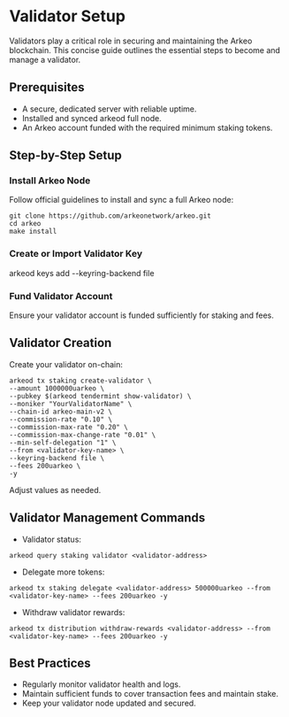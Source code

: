 # Validator Setup

Validators play a critical role in securing and maintaining the Arkeo blockchain. This concise guide outlines the essential steps to become and manage a validator.

## Prerequisites

- A secure, dedicated server with reliable uptime.
- Installed and synced arkeod full node.
- An Arkeo account funded with the required minimum staking tokens.

## Step-by-Step Setup

### Install Arkeo Node

Follow official guidelines to install and sync a full Arkeo node:

```
git clone https://github.com/arkeonetwork/arkeo.git
cd arkeo
make install
```

### Create or Import Validator Key

arkeod keys add <validator-key-name> --keyring-backend file

### Fund Validator Account

Ensure your validator account is funded sufficiently for staking and fees.

## Validator Creation

Create your validator on-chain:

```
arkeod tx staking create-validator \
--amount 1000000uarkeo \
--pubkey $(arkeod tendermint show-validator) \
--moniker "YourValidatorName" \
--chain-id arkeo-main-v2 \
--commission-rate "0.10" \
--commission-max-rate "0.20" \
--commission-max-change-rate "0.01" \
--min-self-delegation "1" \
--from <validator-key-name> \
--keyring-backend file \
--fees 200uarkeo \
-y
```

Adjust values as needed.

## Validator Management Commands

- Validator status:
```
arkeod query staking validator <validator-address>
```
- Delegate more tokens:
```
arkeod tx staking delegate <validator-address> 500000uarkeo --from <validator-key-name> --fees 200uarkeo -y
```
- Withdraw validator rewards:
```
arkeod tx distribution withdraw-rewards <validator-address> --from <validator-key-name> --fees 200uarkeo -y
```

## Best Practices

- Regularly monitor validator health and logs.
- Maintain sufficient funds to cover transaction fees and maintain stake.
- Keep your validator node updated and secured.
